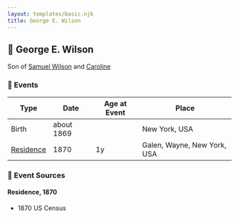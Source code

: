 ```yaml
---
layout: templates/basic.njk
title: George E. Wilson
---
```

## 🔵 George E. Wilson

Son of [Samuel Wilson](/people/2/26563376) and [Caroline ](/people/4/42501514)

### 📆 Events

Type | Date | Age at Event | Place
------ | ------ | ------ | ------
Birth | about 1869 |  | New York, USA
[Residence](#event-event-0) | 1870 | 1y | Galen, Wayne, New York, USA

### 📰 Event Sources

#### <a id="event-event-0"></a> Residence, 1870
* 1870 US Census
